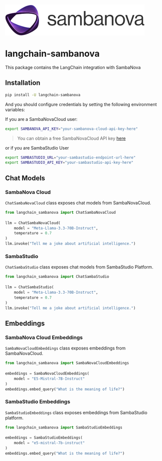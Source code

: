 <a href="https://sambanova.ai/">
<picture>
  <source media="(prefers-color-scheme: dark)" srcset="img/SambaNova-light-logo-1.png" height="100">
  <img alt="SambaNova logo" src="img/SambaNova-dark-logo-1.png" height="100">
</picture>
</a>

# langchain-sambanova

This package contains the LangChain integration with SambaNova

## Installation

```bash
pip install -U langchain-sambanova
```

And you should configure credentials by setting the following environment variables:

If you are a SambaNovaCloud user:

```bash
export SAMBANOVA_API_KEY="your-sambanova-cloud-api-key-here"
```
> You can obtain a free SambaNovaCloud API key [here](https://cloud.sambanova.ai/)

or if you are SambaStudio User

```bash
export SAMBASTUDIO_URL="your-sambastudio-endpoint-url-here"
export SAMBASTUDIO_API_KEY="your-sambastudio-api-key-here"
```

## Chat Models

### SambaNova Cloud

`ChatSambaNovaCloud` class exposes chat models from SambaNovaCloud.

```python
from langchain_sambanova import ChatSambaNovaCloud

llm = ChatSambaNovaCloud(
    model = "Meta-Llama-3.3-70B-Instruct",
    temperature = 0.7
)
llm.invoke("Tell me a joke about artificial intelligence.")
```

### SambaStudio

`ChatSambaStudio` class exposes chat models from SambaStudio Platform.

```python
from langchain_sambanova import ChatSambaStudio

llm = ChatSambaStudio(
    model = "Meta-Llama-3.3-70B-Instruct",
    temperature = 0.7
)
llm.invoke("Tell me a joke about artificial intelligence.")
```

## Embeddings

### SambaNova Cloud Embeddings

`SambaNovaCloudEmbeddings` class exposes embeddings from SambaNovaCloud.

```python
from langchain_sambanova import SambaNovaCloudEmbeddings

embeddings = SambaNovaCloudEmbeddings(
    model = "E5-Mistral-7B-Instruct"
)
embeddings.embed_query("What is the meaning of life?")
```

### SambaStudio Embeddings

`SambaStudioEmbeddings` class exposes embeddings from SambaStudio platform.

```python
from langchain_sambanova import SambaStudioEmbeddings

embeddings = SambaStudioEmbeddings(
    model = "e5-mistral-7b-instruct"
)
embeddings.embed_query("What is the meaning of life?")
```

